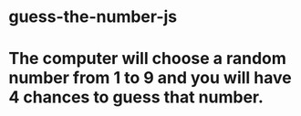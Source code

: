 # guess-the-number-js

# The computer will choose a random number from 1 to 9 and you will have 4 chances to guess that number.